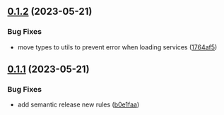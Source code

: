 ## [0.1.2](https://github.com/omurilo/medusa-source-tagplus/compare/v0.1.1...v0.1.2) (2023-05-21)


### Bug Fixes

* move types to utils to prevent error when loading services ([1764af5](https://github.com/omurilo/medusa-source-tagplus/commit/1764af50db1f2abcee072e9cd63f3f54792e799e))

## [0.1.1](https://github.com/omurilo/medusa-source-tagplus/compare/v0.1.0...v0.1.1) (2023-05-21)


### Bug Fixes

* add semantic release new rules ([b0e1faa](https://github.com/omurilo/medusa-source-tagplus/commit/b0e1faa23684c061d2a12d97dac0682c51dff6e3))
